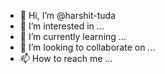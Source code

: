 - 👋 Hi, I’m @harshit-tuda
- 👀 I’m interested in ...
- 🌱 I’m currently learning ...
- 💞️ I’m looking to collaborate on ...
- 📫 How to reach me ...

<!---
harshit-tuda/harshit-tuda is a ✨ special ✨ repository because its `README.md` (this file) appears on your GitHub profile.
You can click the Preview link to take a look at your changes.
--->
